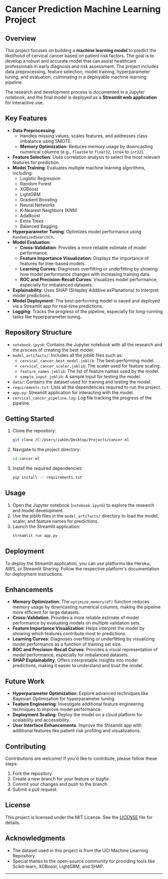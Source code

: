 # Cancer Prediction Machine Learning Project

## Overview
This project focuses on building a **machine learning model** to predict the likelihood of cervical cancer based on patient risk factors. The goal is to develop a robust and accurate model that can assist healthcare professionals in early diagnosis and risk assessment. The project includes data preprocessing, feature selection, model training, hyperparameter tuning, and evaluation, culminating in a deployable machine learning pipeline.

The research and development process is documented in a Jupyter notebook, and the final model is deployed as a **Streamlit web application** for interactive use.

## Key Features
- **Data Preprocessing**:
  - Handles missing values, scales features, and addresses class imbalance using SMOTE.
  - **Memory Optimization**: Reduces memory usage by downcasting numerical columns (e.g., `float64` to `float32`, `int64` to `int32`).
- **Feature Selection**: Uses correlation analysis to select the most relevant features for prediction.
- **Model Training**: Evaluates multiple machine learning algorithms, including:
  - Logistic Regression
  - Random Forest
  - XGBoost
  - LightGBM
  - Gradient Boosting
  - Neural Networks
  - K-Nearest Neighbors (KNN)
  - AdaBoost
  - Extra Trees
  - Balanced Bagging
- **Hyperparameter Tuning**: Optimizes model performance using `RandomizedSearchCV`.
- **Model Evaluation**:
  - **Cross-Validation**: Provides a more reliable estimate of model performance.
  - **Feature Importance Visualization**: Displays the importance of features for tree-based models.
  - **Learning Curves**: Diagnoses overfitting or underfitting by showing how model performance changes with increasing training data.
  - **ROC and Precision-Recall Curves**: Visualizes model performance, especially for imbalanced datasets.
- **Explainability**: Uses SHAP (SHapley Additive exPlanations) to interpret model predictions.
- **Model Deployment**: The best-performing model is saved and deployed via a Streamlit app for real-time predictions.
- **Logging**: Tracks the progress of the pipeline, especially for long-running tasks like hyperparameter tuning.

## Repository Structure
- `notebook.ipynb`: Contains the Jupyter notebook with all the research and the process of creating the best model.
- `model_artifacts/`: Includes all the joblib files such as:
  - `cervical_cancer_best_model.joblib`: The best-performing model.
  - `cervical_cancer_scaler.joblib`: The scaler used for feature scaling.
  - `feature_names.joblib`: The list of feature names used by the model.
  - `sample_input.joblib`: A sample input for testing the model.
- `data/`: Contains the dataset used for training and testing the model.
- `requirements.txt`: Lists all the dependencies required to run the project.
- `app.py`: Streamlit application for interacting with the model.
- `cervical_cancer_pipeline.log`: Log file tracking the progress of the pipeline.

## Getting Started
1. Clone the repository:
    ```sh
    git clone /C:/Users/zakbh/Desktop/Projects/cancer-ml
    ```
2. Navigate to the project directory:
    ```sh
    cd cancer-ml
    ```
3. Install the required dependencies:
    ```sh
    pip install -r requirements.txt
    ```

## Usage
1. Open the Jupyter notebook (`notebook.ipynb`) to explore the research and model development.
2. Use the joblib files in the `model_artifacts/` directory to load the model, scaler, and feature names for predictions.
3. Launch the Streamlit application:
    ```sh
    streamlit run app.py
    ```

## Deployment
To deploy the Streamlit application, you can use platforms like Heroku, AWS, or Streamlit Sharing. Follow the respective platform's documentation for deployment instructions.

## Enhancements
- **Memory Optimization**: The `optimize_memory(df)` function reduces memory usage by downcasting numerical columns, making the pipeline more efficient for large datasets.
- **Cross-Validation**: Provides a more reliable estimate of model performance by evaluating models on multiple validation sets.
- **Feature Importance Visualization**: Helps interpret the model by showing which features contribute most to predictions.
- **Learning Curves**: Diagnoses overfitting or underfitting by visualizing model performance as a function of training set size.
- **ROC and Precision-Recall Curves**: Provides a visual representation of model performance, especially for imbalanced datasets.
- **SHAP Explainability**: Offers interpretable insights into model predictions, making it easier to understand and trust the model.

## Future Work
- **Hyperparameter Optimization**: Explore advanced techniques like Bayesian Optimization for hyperparameter tuning.
- **Feature Engineering**: Investigate additional feature engineering techniques to improve model performance.
- **Deployment Scaling**: Deploy the model on a cloud platform for scalability and accessibility.
- **User Interface Enhancements**: Improve the Streamlit app with additional features like patient risk profiling and visualizations.

## Contributing
Contributions are welcome! If you'd like to contribute, please follow these steps:
1. Fork the repository.
2. Create a new branch for your feature or bugfix.
3. Commit your changes and push to the branch.
4. Submit a pull request.

## License
This project is licensed under the MIT License. See the [LICENSE](LICENSE) file for details.

## Acknowledgments
- The dataset used in this project is from the UCI Machine Learning Repository.
- Special thanks to the open-source community for providing tools like Scikit-learn, XGBoost, LightGBM, and SHAP.

---